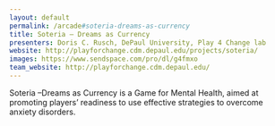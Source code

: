```yaml
---
layout: default
permalink: /arcade#soteria-dreams-as-currency
title: Soteria – Dreams as Currency
presenters: Doris C. Rusch, DePaul University, Play 4 Change lab
website: http://playforchange.cdm.depaul.edu/projects/soteria/
images: https://www.sendspace.com/pro/dl/g4fmxo
team_website: http://playforchange.cdm.depaul.edu/
---
```

Soteria –Dreams as Currency is a Game for Mental Health, aimed at promoting players’ readiness to use effective strategies to overcome anxiety disorders. 
